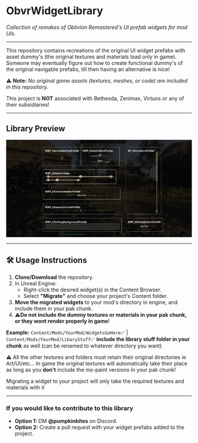 # ObvrWidgetLibrary

*Collection of remakes of Oblivion Remastered's UI prefab widgets for mod UIs.*  

---

This repository contains recreations of the original UI widget prefabs with asset dummy's (the original textures and materials load only in game).
Someone may eventually figure out how to create functional dummy's of the original navigable prefabs, till then having an alternative is nice!

⚠️ **Note:** *No original game assets (textures, meshes, or code) are included in this repository.*

This project is **NOT** associated with Bethesda, Zenimax, Virtuos or any of their subsidiaries!

---

## Library Preview
![Widget Library Showcase](/Docs/Library.png "Widget Library Preview")

---

## 🛠️ Usage Instructions

1. **Clone/Download** the repository.
2. In Unreal Engine:
   - Right-click the desired widget(s) in the Content Browser.
   - Select **"Migrate"** and choose your project's Content folder.
3. **Move the migrated widgets** to your mod's directory in engine, and include them in your pak chunk.
5. ⚠️**Do not include the dummy textures or materials in your pak chunk, or they wont render properly in game**!

**Example:**
`Content/Mods/YourMod/WidgetsGoHere`✅ | `Content/Mods/YourMod/LibaryStuff`✅ 
**include the library stuff folder in your chunk** as well (can be renamed to whatever directory you want)

⚠️ All the other textures and folders must retain their original directories ie Art/UI/etc...
In game the original textures will automatically take their place as long as you **don't** include the ms-paint versions in your pak chunk!

Migrating a widget to your project will only take the required textures and materials with it

---

### If you would like to contribute to this library
- **Option 1:** DM **@pumpkinbites** on Discord.
- **Option 2:** Create a pull request with your widget prefabs added to the project.
